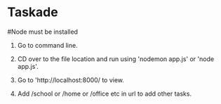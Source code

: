# Taskade
#Node must be installed

1) Go to command line.

2) CD over to the file location and run using 'nodemon app.js' or 'node app.js'.

3) Go to 'http://localhost:8000/ to view.

4) Add /school or /home or /office etc in url to add other tasks.
